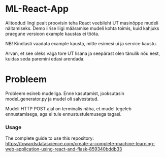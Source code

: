 # ML-React-App

Alltoodud lingi pealt proovisin teha React veebileht UT masinõppe mudeli näitamiseks. Demo iirise liigi määramise mudeli kohta toimis, kuid kahjuks praegune versioon example kaustas ei tööta. 

NB! Kindlasti vaadata example kausta, mitte esimesi ui ja service kaustu. 

Arvan, et see oleks väga tore UT lisana ja seepärast olen tänulik nõu eest, kuidas seda paremini edasi arendada.

# Probleem

Probleem esineb mudeliga. Enne kasutamist, jooksutasin model_generator.py ja mudel oli salvestatud.

Mudeli HTTP POST ajal on terminalis näha, et mudel tegeleb ennustamisega, aga ei tule ennustustulemusega tagasi.

### Usage
The complete guide to use this repository: https://towardsdatascience.com/create-a-complete-machine-learning-web-application-using-react-and-flask-859340bddb33
